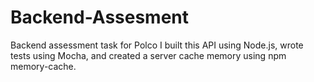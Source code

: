 # Backend-Assesment
Backend assessment task for Polco
I built this API using Node.js, wrote tests using Mocha, and created a server cache memory using npm memory-cache.

